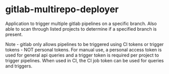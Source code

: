 # gitlab-multirepo-deployer
Application to trigger multiple gitlab pipelines on a specific branch.  Also able to scan through listed projects to determine if a specified branch is present.

Note - gitlab only allows pipelines to be triggered using CI tokens or trigger tokens - NOT personal tokens.  For manual use, a personal access token is used for general api queries and a trigger token is required per project to trigger pipelines.  When used in CI, the CI job token can be used for queries and triggers.
